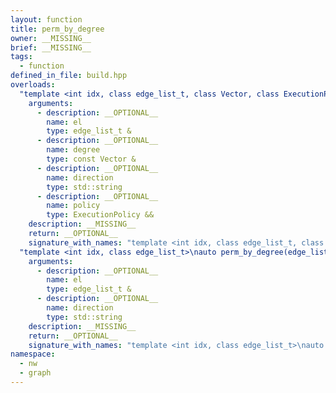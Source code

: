 ```yaml
---
layout: function
title: perm_by_degree
owner: __MISSING__
brief: __MISSING__
tags:
  - function
defined_in_file: build.hpp
overloads:
  "template <int idx, class edge_list_t, class Vector, class ExecutionPolicy>\nauto perm_by_degree(edge_list_t &, const Vector &, std::string, ExecutionPolicy &&)":
    arguments:
      - description: __OPTIONAL__
        name: el
        type: edge_list_t &
      - description: __OPTIONAL__
        name: degree
        type: const Vector &
      - description: __OPTIONAL__
        name: direction
        type: std::string
      - description: __OPTIONAL__
        name: policy
        type: ExecutionPolicy &&
    description: __MISSING__
    return: __OPTIONAL__
    signature_with_names: "template <int idx, class edge_list_t, class Vector, class ExecutionPolicy>\nauto perm_by_degree(edge_list_t & el, const Vector & degree, std::string direction, ExecutionPolicy && policy)"
  "template <int idx, class edge_list_t>\nauto perm_by_degree(edge_list_t &, std::string)":
    arguments:
      - description: __OPTIONAL__
        name: el
        type: edge_list_t &
      - description: __OPTIONAL__
        name: direction
        type: std::string
    description: __MISSING__
    return: __OPTIONAL__
    signature_with_names: "template <int idx, class edge_list_t>\nauto perm_by_degree(edge_list_t & el, std::string direction)"
namespace:
  - nw
  - graph
---
```

